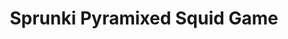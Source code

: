 ---
slug: sprunki-pyramixed-squid-game
title: Sprunki Pyramixed Squid Game
description: "Sprunki Pyramixed Squid Game is an exciting online game. Play for free directly in your browser!"
icon: /images/popular_mods/Sprunki Pyramixed Squid Game.png
url: https://wowtbc.net/sprunkin/pyramixed-squid/index.html
previewImage: /images/popular_mods/Sprunki Pyramixed Squid Game.png
type: popular mods

# SEO配置
seo:
  title: "Sprunki Pyramixed Squid Game - Play Free Online Game | Fun Browser Games"
  description: "Sprunki Pyramixed Squid Game - Play this fun online game for free in your browser. No download required!"
  ogImage: "/images/popular_mods/Sprunki Pyramixed Squid Game.png"
  keywords: "sprunki-pyramixed-squid-game, online game, browser game, free game, popular mods game, play online"

videoUrls:
  - https://www.youtube.com/embed/example1
  - https://www.youtube.com/embed/example2

whyPlay:
  title: "Why Play Sprunki Pyramixed Squid Game?"
  items:
    - "Immersive Gameplay: Sprunki Pyramixed Squid Game offers an engaging and immersive gaming experience that will keep you entertained for hours"
    - "Challenging Levels: Test your skills with increasingly difficult challenges and obstacles"
    - "Beautiful Graphics: Enjoy stunning visuals and smooth animations that bring the game world to life"
    - "Regular Updates: New content and features are added regularly to keep the game fresh and exciting"
    - "Free to Play: Experience all the fun without spending a penny"
    - "Community Features: Connect with other players, share strategies, and compete for high scores"
    - "Cross-Platform: Play on any device with a web browser, no downloads required"

features:
  title: "Key Features of Sprunki Pyramixed Squid Game"
  image: "/images/popular_mods/Sprunki Pyramixed Squid Game.png"
  items:
    - "Intuitive Controls: Easy to learn controls make Sprunki Pyramixed Squid Game accessible for players of all skill levels"
    - "Multiple Game Modes: Enjoy various gameplay options that provide different challenges and experiences"
    - "Character Customization: Personalize your gaming experience with unique characters and items"
    - "Achievement System: Complete special tasks to earn rewards and recognition"
    - "Leaderboards: Compete with players worldwide and see who can achieve the highest scores"

characteristics:
  title: "Game Characteristics"
  image: "/images/popular_mods/Sprunki Pyramixed Squid Game.png"
  items:
    - "Genre: Popular mods game with elements of strategy and skill"
    - "Difficulty: Suitable for both casual gamers and those seeking a challenge"
    - "Play Time: Quick sessions or extended gameplay, depending on your preference"
    - "Art Style: Vibrant and engaging visuals that enhance the gaming experience"
    - "Sound Design: Immersive audio that complements the gameplay perfectly"

info: "Sprunki Pyramixed Squid Game is an exciting online game that offers players a unique and engaging gaming experience. With its intuitive controls, stunning visuals, and challenging gameplay, Sprunki Pyramixed Squid Game provides hours of entertainment for players of all ages and skill levels. Whether you're looking for a quick gaming session during a break or an extended play session, Sprunki Pyramixed Squid Game delivers an immersive experience that will keep you coming back for more. The game features multiple levels of increasing difficulty, ensuring that players are constantly challenged as they progress. With regular updates adding new content and features, Sprunki Pyramixed Squid Game remains fresh and exciting, providing endless entertainment options for its growing community of players."

howToPlayIntro: "Welcome to Sprunki Pyramixed Squid Game! This guide will walk you through the basics and help you master the game. Whether you're a beginner or looking to improve your skills, these tips and instructions will enhance your gaming experience."

howToPlaySteps:
  - title: "Getting Started"
    description: "Begin your Sprunki Pyramixed Squid Game adventure by familiarizing yourself with the controls. Use your keyboard or mouse to navigate through the game interface. The tutorial will guide you through the basic mechanics and help you understand the objectives."
  - title: "Understanding the Objectives"
    description: "In Sprunki Pyramixed Squid Game, your main goal is to progress through levels by completing specific objectives. Each level presents unique challenges that require different strategies and approaches."
  - title: "Mastering the Controls"
    description: "Practice using the controls to improve your precision and reaction time. Sprunki Pyramixed Squid Game requires quick reflexes and strategic thinking to overcome obstacles and defeat opponents."
  - title: "Utilizing Power-ups"
    description: "Collect power-ups throughout the game to enhance your abilities and overcome difficult challenges. Each power-up offers unique advantages that can be crucial for success."
  - title: "Developing Strategies"
    description: "As you progress in Sprunki Pyramixed Squid Game, develop effective strategies for different scenarios. Analyze patterns, anticipate challenges, and adapt your approach to maximize your performance."

faq:
  title: "Frequently Asked Questions about Sprunki Pyramixed Squid Game"
  items:
    - question: "Is Sprunki Pyramixed Squid Game free to play?"
      answer: "Yes, Sprunki Pyramixed Squid Game is completely free to play directly in your web browser. No downloads or purchases are required to enjoy the full game experience."
    - question: "Can I play Sprunki Pyramixed Squid Game on mobile devices?"
      answer: "Yes, Sprunki Pyramixed Squid Game is optimized for both desktop and mobile play. You can enjoy the game on any device with a web browser and internet connection."
    - question: "Are there any in-game purchases?"
      answer: "While Sprunki Pyramixed Squid Game is free to play, there may be optional in-game purchases available for cosmetic items or additional features that don't affect core gameplay."
    - question: "How often is Sprunki Pyramixed Squid Game updated?"
      answer: "The developers regularly update Sprunki Pyramixed Squid Game with new content, features, and improvements based on player feedback and game performance."
    - question: "Can I play Sprunki Pyramixed Squid Game offline?"
      answer: "Currently, Sprunki Pyramixed Squid Game requires an internet connection to play as it's a browser-based online game."
    - question: "Is Sprunki Pyramixed Squid Game suitable for children?"
      answer: "Yes, Sprunki Pyramixed Squid Game is designed to be family-friendly and suitable for players of all ages."
    - question: "How do I report bugs or issues?"
      answer: "If you encounter any problems while playing Sprunki Pyramixed Squid Game, you can report them through the game's support page or contact the developers directly through their website."
    - question: "Still Have Questions?"
      answer: "If you have additional questions about Sprunki Pyramixed Squid Game that aren't covered in this FAQ, please visit our support center or contact our customer service team for assistance."
---